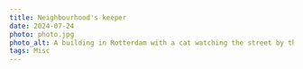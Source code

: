 ```yaml
---
title: Neighbourhood's keeper
date: 2024-07-24
photo: photo.jpg
photo_alt: A building in Rotterdam with a cat watching the street by the window
tags: Misc
---
```

